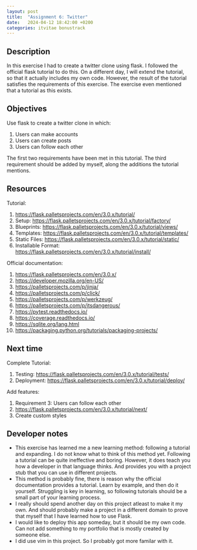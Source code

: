 ```yaml
---
layout: post
title:  "Assignment 6: Twitter"
date:   2024-04-12 18:42:00 +0200
categories: itvitae bonustrack
---
```


## Description
In this exercise I had to create a twitter clone using flask.
I followed the official flask tutorial to do this.
On a different day, I will extend the tutorial, so that it actually includes my own code.
However, the result of the tutorial satisfies the requirements of this exercise.
The exercise even mentioned that a tutorial as this exists.

## Objectives
Use flask to create a twitter clone in which:
1. Users can make accounts
2. Users can create posts
3. Users can follow each other

The first two requirements have been met in this tutorial.
The third requirement should be added by myself, along the additions the tutorial mentions.

## Resources
Tutorial:
1. https://flask.palletsprojects.com/en/3.0.x/tutorial/
2. Setup: https://flask.palletsprojects.com/en/3.0.x/tutorial/factory/
3. Blueprints: https://flask.palletsprojects.com/en/3.0.x/tutorial/views/
4. Templates: https://flask.palletsprojects.com/en/3.0.x/tutorial/templates/
5. Static Files: https://flask.palletsprojects.com/en/3.0.x/tutorial/static/
6. Installable Format: https://flask.palletsprojects.com/en/3.0.x/tutorial/install/

Official documentation:
1. https://flask.palletsprojects.com/en/3.0.x/
2. https://developer.mozilla.org/en-US/
3. https://palletsprojects.com/p/jinja/
4. https://palletsprojects.com/p/click/
5. https://palletsprojects.com/p/werkzeug/
6. https://palletsprojects.com/p/itsdangerous/
7. https://pytest.readthedocs.io/
8. https://coverage.readthedocs.io/
9. https://sqlite.org/lang.html
10. https://packaging.python.org/tutorials/packaging-projects/

## Next time
Complete Tutorial:
1. Testing: https://flask.palletsprojects.com/en/3.0.x/tutorial/tests/
2. Deployment: https://flask.palletsprojects.com/en/3.0.x/tutorial/deploy/

Add features:
1. Requirement 3: Users can follow each other
2. https://flask.palletsprojects.com/en/3.0.x/tutorial/next/
3. Create custom styles

## Developer notes
- This exercise has learned me a new learning method: following a tutorial and expanding.
  I do not know what to think of this method yet.
  Following a tutorial can be quite ineffective and boring.
  However, it does teach you how a developer in that language thinks.
  And provides you with a project stub that you can use in different projects.
- This method is probably fine, there is reason why the official documentation provides a tutorial.
  Learn by example, and then do it yourself.
  Struggling is key in learning, so following tutorials should be a small part of your learning process.
- I really should spend another day on this project atleast to make it my own.
  And should probably make a project in a different domain to prove that myself that I have learned
  how to use Flask.
- I would like to deploy this app someday, but it should be my own code.
  Can not add something to my portfolio that is mostly created by someone else.
- I did use vim in this project. So I probably got more familar with it.
